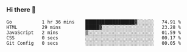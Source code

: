 ### Hi there 👋

<!--
**KLXLjun/KLXLjun** is a ✨ _special_ ✨ repository because its `README.md` (this file) appears on your GitHub profile.

Here are some ideas to get you started:

- 🔭 I’m currently working on ...
- 🌱 I’m currently learning ...
- 👯 I’m looking to collaborate on ...
- 🤔 I’m looking for help with ...
- 💬 Ask me about ...
- 📫 How to reach me: ...
- 😄 Pronouns: ...
- ⚡ Fun fact: ...
-->

<!--START_SECTION:waka-->
```text
Go           1 hr 36 mins    ██████████████████▓░░░░░░   74.91 % 
HTML         29 mins         █████▓░░░░░░░░░░░░░░░░░░░   23.28 % 
JavaScript   2 mins          ▒░░░░░░░░░░░░░░░░░░░░░░░░   01.59 % 
CSS          0 secs          ░░░░░░░░░░░░░░░░░░░░░░░░░   00.17 % 
Git Config   0 secs          ░░░░░░░░░░░░░░░░░░░░░░░░░   00.05 % 
```
<!--END_SECTION:waka-->
